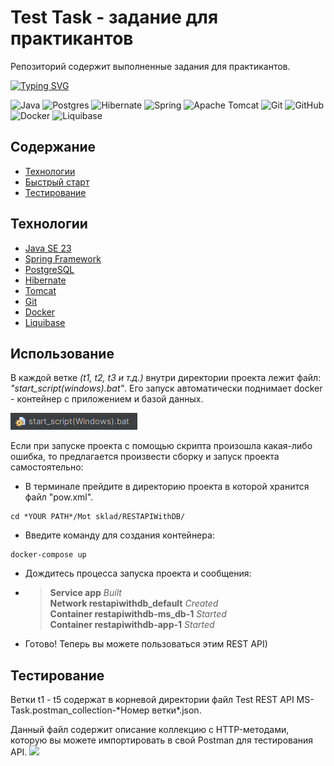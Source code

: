 # Test Task - задание для практикантов
Репозиторий содержит выполненные задания для практикантов.

[![Typing SVG](https://readme-typing-svg.herokuapp.com?color=%2336BCF7&lines=Проект+на+стадии+разработки)](https://git.io/typing-svg)

![Java](https://img.shields.io/badge/java-%23ED8B00.svg?style=for-the-badge&logo=openjdk&logoColor=white)
![Postgres](https://img.shields.io/badge/postgres-%23316192.svg?style=for-the-badge&logo=postgresql&logoColor=white)
![Hibernate](https://img.shields.io/badge/Hibernate-59666C?style=for-the-badge&logo=Hibernate&logoColor=white)
![Spring](https://img.shields.io/badge/spring-%236DB33F.svg?style=for-the-badge&logo=spring&logoColor=white)
![Apache Tomcat](https://img.shields.io/badge/apache%20tomcat-%23F8DC75.svg?style=for-the-badge&logo=apache-tomcat&logoColor=black)
![Git](https://img.shields.io/badge/git-%23F05033.svg?style=for-the-badge&logo=git&logoColor=white)
![GitHub](https://img.shields.io/badge/github-%23121011.svg?style=for-the-badge&logo=github&logoColor=white)
![Docker](https://img.shields.io/badge/docker-%230db7ed.svg?style=for-the-badge&logo=docker&logoColor=white)
![Liquibase](https://img.shields.io/badge/liquibase-%230db7ed.svg?style=for-the-badge&logo=liquibase&logoColor=white)

## Содержание
- [Технологии](#Технологии)
- [Быстрый старт](#Использование)
- [Тестирование](#Тестирование)


## Технологии
+ [Java SE 23](https://jdk.java.net/23/)
+ [Spring Framework](https://spring.io/)
+ [PostgreSQL](https://www.postgresql.org/)
+ [Hibernate](https://hibernate.org/)
+ [Tomcat](https://tomcat.apache.org/)
+ [Git](https://git-scm.com/)
+ [Docker](https://www.docker.com/)
+ [Liquibase](https://www.liquibase.com/)


## Использование
В каждой ветке *(t1, t2, t3 и т.д.)* внутри директории проекта лежит файл: *"start_script(windows).bat"*.
Его запуск автоматически поднимает docker - контейнер с приложением и базой данных.

![img.png](img/start_script.png)

Если при запуске проекта с помощью скрипта произошла какая-либо ошибка, то
предлагается произвести сборку и запуск проекта самостоятельно:
+ В терминале прейдите в директорию проекта в которой хранится файл "pow.xml".
```
cd *YOUR PATH*/Mot sklad/RESTAPIWithDB/
```
+ Введите команду для создания контейнера:
``` 
docker-compose up
```
+ Дождитесь процесса запуска проекта и сообщения:
+ > **Service app**                      *Built*  
  > **Network restapiwithdb_default**    *Created*  
  > **Container restapiwithdb-ms_db-1**  *Started*  
  > **Container restapiwithdb-app-1**    *Started*
+ Готово! Теперь вы можете пользоваться этим REST API)

## Тестирование
Ветки t1 - t5 содержат в корневой директории файл Test REST API MS-Task.postman_collection-\*Номер ветки\*.json.

Данный файл содержит описание коллекцию с HTTP-методами, которую вы можете импортировать
в свой Postman для тестирования API.
![](img/postman-import.gif)
